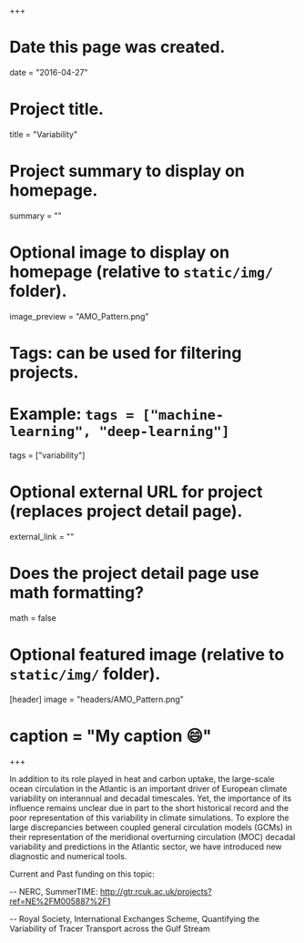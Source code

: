 +++
# Date this page was created.
date = "2016-04-27"

# Project title.
title = "Variability"

# Project summary to display on homepage.
summary = ""

# Optional image to display on homepage (relative to `static/img/` folder).
image_preview = "AMO_Pattern.png"

# Tags: can be used for filtering projects.
# Example: `tags = ["machine-learning", "deep-learning"]`
tags = ["variability"]

# Optional external URL for project (replaces project detail page).
external_link = ""

# Does the project detail page use math formatting?
math = false

# Optional featured image (relative to `static/img/` folder).
[header]
image = "headers/AMO_Pattern.png"
# caption = "My caption :smile:"

+++


In addition to its role played in heat and carbon uptake, the
large-scale ocean circulation in the Atlantic is an important driver
of European climate variability on interannual and decadal
timescales. Yet, the importance of its influence remains unclear due
in part to the short historical record and the poor representation of
this variability in climate simulations. To explore the large
discrepancies between coupled general circulation models (GCMs) in
their representation of the meridional overturning circulation (MOC)
decadal variability and predictions in the Atlantic sector, we have
introduced new diagnostic and numerical tools.

Current and Past funding on this topic:

-- NERC, SummerTIME: http://gtr.rcuk.ac.uk/projects?ref=NE%2FM005887%2F1

-- Royal Society, International Exchanges Scheme,  Quantifying the Variability of Tracer Transport across the Gulf Stream 

